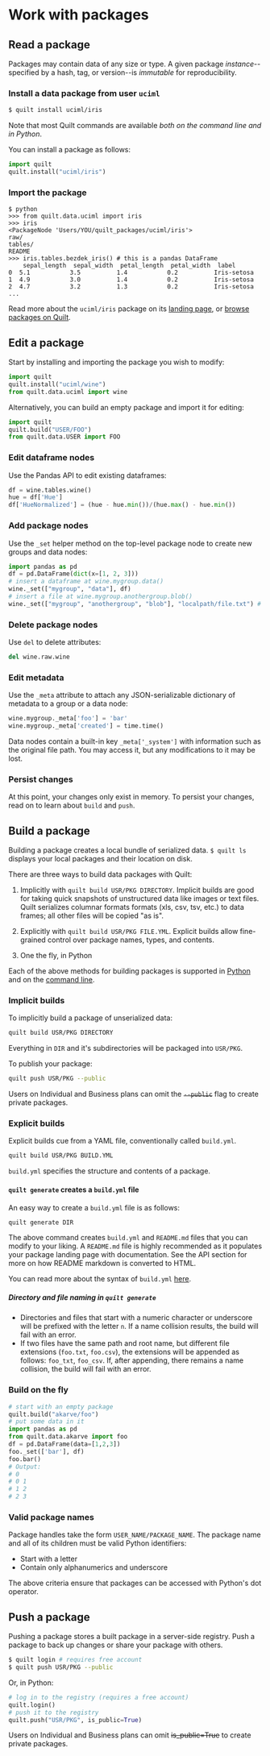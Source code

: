 # Work with packages

## Read a package
Packages may contain data of any size or type. A given package _instance_--specified
by a hash, tag, or version--is _immutable_ for reproducibility.

### Install a data package from  user `uciml`
```bash
$ quilt install uciml/iris
```

Note that most Quilt commands are available _both on the command line and in Python_.

You can install a package as follows:

```python
import quilt
quilt.install("uciml/iris")
```

### Import the package
```
$ python
>>> from quilt.data.uciml import iris
>>> iris
<PackageNode 'Users/YOU/quilt_packages/uciml/iris'>
raw/
tables/
README
>>> iris.tables.bezdek_iris() # this is a pandas DataFrame
    sepal_length  sepal_width  petal_length  petal_width  label
0  5.1           3.5          1.4           0.2          Iris-setosa
1  4.9           3.0          1.4           0.2          Iris-setosa
2  4.7           3.2          1.3           0.2          Iris-setosa
...
```

Read more about the `uciml/iris` package on its [landing page](https://quiltdata.com/package/uciml/iris), or [browse  packages on Quilt](https://quiltdata.com/search/?q=).

## Edit a package
Start by installing and importing the package you wish to modify:
``` python
import quilt
quilt.install("uciml/wine")
from quilt.data.uciml import wine
```

Alternatively, you can  build an empty package and import it for editing:
```python
import quilt
quilt.build("USER/FOO")
from quilt.data.USER import FOO
```

### Edit dataframe nodes
Use the Pandas API to edit existing dataframes:
``` python
df = wine.tables.wine()
hue = df['Hue']
df['HueNormalized'] = (hue - hue.min())/(hue.max() - hue.min())
```

### Add package nodes
Use the `_set` helper method on the top-level package node to create new groups and data nodes:
``` python
import pandas as pd
df = pd.DataFrame(dict(x=[1, 2, 3]))
# insert a dataframe at wine.mygroup.data()
wine._set(["mygroup", "data"], df) 
# insert a file at wine.mygroup.anothergroup.blob()
wine._set(["mygroup", "anothergroup", "blob"], "localpath/file.txt") #
```

### Delete package nodes
Use `del` to delete attributes:
``` python
del wine.raw.wine
```

### Edit metadata
Use the `_meta` attribute to attach any JSON-serializable dictionary of metadata to a group or a data node:

``` python
wine.mygroup._meta['foo'] = 'bar'
wine.mygroup._meta['created'] = time.time()
```

Data nodes contain a built-in key `_meta['_system']` with information such as the original file path. You may access it, but any modifications to it may be lost.

### Persist changes
At this point, your changes only exist in memory. To persist your
changes, read on to learn about  `build` and `push`.

## Build a package

Building a package creates a local bundle of serialized data. `$ quilt ls`
displays your local packages and their location on disk.

There are three ways to build data packages with Quilt:

1. Implicitly with `quilt build USR/PKG DIRECTORY`. Implicit builds are good for taking quick snapshots of unstructured data like images or text files. Quilt serializes columnar formats formats (xls, csv, tsv, etc.) to data frames; all other files will be copied "as is".

1. Explicitly with `quilt build USR/PKG FILE.YML`. Explicit builds allow fine-grained control over package names, types, and contents.

1. One the fly, in Python

Each of the above methods for building packages is supported in [Python](./api.md) and on the [command line](./api.md).

### Implicit builds

To implicitly build a package of unserialized data:

```bash
quilt build USR/PKG DIRECTORY
```
Everything in `DIR` and it's subdirectories will be packaged into `USR/PKG`.

To publish your package:
```bash
quilt push USR/PKG --public
```
Users on Individual and Business plans can omit the ~~`--public`~~ flag to create private packages.

### Explicit builds

Explicit builds cue from a YAML file, conventionally called `build.yml`.

```bash
quilt build USR/PKG BUILD.YML
```

`build.yml` specifies the structure and contents of a package.

#### `quilt generate` creates a `build.yml` file

An easy way to create a `build.yml` file is as follows:

```bash
quilt generate DIR
```

The above command creates `build.yml` and `README.md` files that you can modify to your liking. A `README.md` file is highly recommended as it populates your package landing page with documentation. See the API section for more on how README markdown is converted to HTML.

You can read more about the syntax of `build.yml` [here](https://docs.quiltdata.com/buildyml.html).

##### Directory and file naming in `quilt generate`
* Directories and files that start with a numeric character or underscore will be prefixed with the letter `n`. If a name collision results, the build will fail with an error.
* If two files have the same path and root name, but different file extensions (`foo.txt`, `foo.csv`), the extensions will be appended as follows: `foo_txt`, `foo_csv`. If, after appending, there remains a name collision, the build will fail with an error.

### Build on the fly

```python
# start with an empty package
quilt.build("akarve/foo")
# put some data in it
import pandas as pd
from quilt.data.akarve import foo
df = pd.DataFrame(data=[1,2,3])
foo._set(['bar'], df)
foo.bar()
# Output:
# 0
# 0	1
# 1	2
# 2	3
```

### Valid package names
Package handles take the form `USER_NAME/PACKAGE_NAME`. The package name and all of its children must be valid Python identifiers:
* Start with a letter
* Contain only alphanumerics and underscore

The above criteria ensure that packages can be accessed with Python's dot operator.

## Push a package
Pushing a package stores a built package in a server-side registry. Push a package
to back up changes or share your package with others.

```bash
$ quilt login # requires free account
$ quilt push USR/PKG --public
```

Or, in Python:
```python
# log in to the registry (requires a free account)
quilt.login()
# push it to the registry
quilt.push("USR/PKG", is_public=True)
```

Users on Individual and Business plans can omit ~~is_public=True~~ to create private packages.
